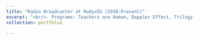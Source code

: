 ```yaml
---
title: "Radio Broadcaster at RadyoSU (2018-Present)"
excerpt: "<br/>- Programs: Teachers are Human, Doppler Effect, Trilogy, Snus, Did it to Myself<br/><a href='https://www.instagram.com/teachersarehuman/?hl=en'>Instagram of Teachers are Human</a><br/><br/><a href='https://www.youtube.com/@teachersarehuman-radyosu885'>Youtube Channel of Teachers are Human</a><br/><br/>Some Posters:<br/><img src='/images/5.jpeg' width='200' height='300' style='display:inline-block; margin-right: 10px;'> <img src='/images/6.jpeg' width='200' height='300' style='display:inline-block; margin-right: 10px;'> <img src='/images/7.jpeg' width='200' height='300' style='display:inline-block;'><br/>"
collection: portfolio

---
```

